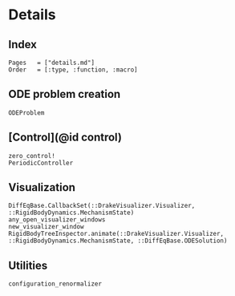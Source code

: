 # Details

## Index

```@index
Pages   = ["details.md"]
Order   = [:type, :function, :macro]
```

## ODE problem creation

```@docs
ODEProblem
```

## [Control](@id control)

```@docs
zero_control!
PeriodicController
```

## Visualization

```@docs
DiffEqBase.CallbackSet(::DrakeVisualizer.Visualizer, ::RigidBodyDynamics.MechanismState)
any_open_visualizer_windows
new_visualizer_window
RigidBodyTreeInspector.animate(::DrakeVisualizer.Visualizer, ::RigidBodyDynamics.MechanismState, ::DiffEqBase.ODESolution)
```

## Utilities

```@docs
configuration_renormalizer
```
